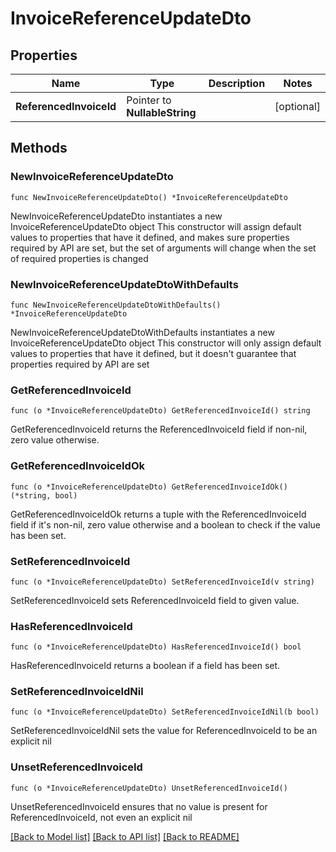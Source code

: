 # InvoiceReferenceUpdateDto

## Properties

Name | Type | Description | Notes
------------ | ------------- | ------------- | -------------
**ReferencedInvoiceId** | Pointer to **NullableString** |  | [optional] 

## Methods

### NewInvoiceReferenceUpdateDto

`func NewInvoiceReferenceUpdateDto() *InvoiceReferenceUpdateDto`

NewInvoiceReferenceUpdateDto instantiates a new InvoiceReferenceUpdateDto object
This constructor will assign default values to properties that have it defined,
and makes sure properties required by API are set, but the set of arguments
will change when the set of required properties is changed

### NewInvoiceReferenceUpdateDtoWithDefaults

`func NewInvoiceReferenceUpdateDtoWithDefaults() *InvoiceReferenceUpdateDto`

NewInvoiceReferenceUpdateDtoWithDefaults instantiates a new InvoiceReferenceUpdateDto object
This constructor will only assign default values to properties that have it defined,
but it doesn't guarantee that properties required by API are set

### GetReferencedInvoiceId

`func (o *InvoiceReferenceUpdateDto) GetReferencedInvoiceId() string`

GetReferencedInvoiceId returns the ReferencedInvoiceId field if non-nil, zero value otherwise.

### GetReferencedInvoiceIdOk

`func (o *InvoiceReferenceUpdateDto) GetReferencedInvoiceIdOk() (*string, bool)`

GetReferencedInvoiceIdOk returns a tuple with the ReferencedInvoiceId field if it's non-nil, zero value otherwise
and a boolean to check if the value has been set.

### SetReferencedInvoiceId

`func (o *InvoiceReferenceUpdateDto) SetReferencedInvoiceId(v string)`

SetReferencedInvoiceId sets ReferencedInvoiceId field to given value.

### HasReferencedInvoiceId

`func (o *InvoiceReferenceUpdateDto) HasReferencedInvoiceId() bool`

HasReferencedInvoiceId returns a boolean if a field has been set.

### SetReferencedInvoiceIdNil

`func (o *InvoiceReferenceUpdateDto) SetReferencedInvoiceIdNil(b bool)`

 SetReferencedInvoiceIdNil sets the value for ReferencedInvoiceId to be an explicit nil

### UnsetReferencedInvoiceId
`func (o *InvoiceReferenceUpdateDto) UnsetReferencedInvoiceId()`

UnsetReferencedInvoiceId ensures that no value is present for ReferencedInvoiceId, not even an explicit nil

[[Back to Model list]](../README.md#documentation-for-models) [[Back to API list]](../README.md#documentation-for-api-endpoints) [[Back to README]](../README.md)


